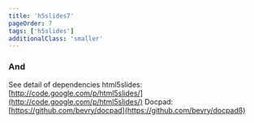 ```yaml
---
title: 'h5slides7'
pageOrder: 7
tags: ['h5slides']
additionalClass: 'smaller'
---
```


### And
See detail of dependencies
html5slides:[http://code.google.com/p/html5slides/](http://code.google.com/p/html5slides/)
Docpad:[https://github.com/bevry/docpad](https://github.com/bevry/docpadß)
